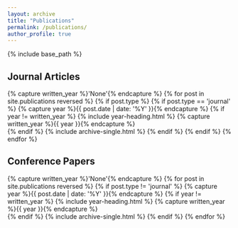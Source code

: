 ```yaml
---
layout: archive
title: "Publications"
permalink: /publications/
author_profile: true
---
```


{% include base_path %}

Journal Articles
----------------

{% capture written_year %}'None'{% endcapture %}
{% for post in site.publications reversed %}
  {% if post.type %}
   {% if post.type == 'journal' %}
    {% capture year %}{{ post.date | date: '%Y' }}{% endcapture %}
    {% if year != written_year %}
      {% include year-heading.html %}
      {% capture written_year %}{{ year }}{% endcapture %}    
    {% endif %}
    {% include archive-single.html %}
   {% endif %}
  {% endif %}
{% endfor %}

Conference Papers
-----------------

{% capture written_year %}'None'{% endcapture %}
{% for post in site.publications reversed %}
  {% if post.type != 'journal' %}
    {% capture year %}{{ post.date | date: '%Y' }}{% endcapture %}
    {% if year != written_year %}
      {% include year-heading.html %}
      {% capture written_year %}{{ year }}{% endcapture %}    
    {% endif %}
    {% include archive-single.html %}
  {% endif %}
{% endfor %}
